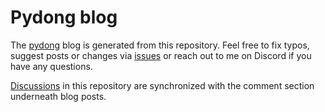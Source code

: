# Pydong blog

The [pydong](https://pydong.org) blog is generated from this repository. Feel free to fix typos, suggest posts or changes via [issues](https://github.com/pydongery/blog/issues) or reach out to me on Discord if you have any questions.

[Discussions](https://github.com/pydongery/blog/discussions) in this repository are synchronized with the comment section underneath blog posts.
